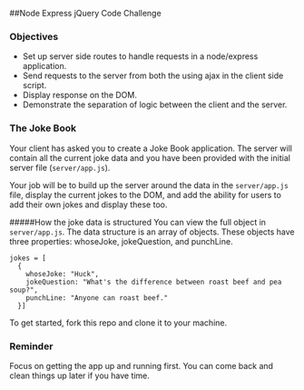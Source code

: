 ##Node Express jQuery Code Challenge

### Objectives
- Set up server side routes to handle requests in a node/express application.
- Send requests to the server from both the using ajax in the client side script.
- Display response on the DOM.
- Demonstrate the separation of logic between the client and the server.

### The Joke Book

Your client has asked you to create a Joke Book application. The server will contain all the current joke data and you have been provided with the initial server file (`server/app.js`).

Your job will be to build up the server around the data in the `server/app.js` file, display the current jokes to the DOM, and add the ability for users to add their own jokes and display these too.

#####How the joke data is structured
You can view the full object in `server/app.js`. The data structure is an array of objects. These objects have three properties: whoseJoke, jokeQuestion, and punchLine.

```
jokes = [
  {
    whoseJoke: "Huck",
    jokeQuestion: "What's the difference between roast beef and pea soup?",
    punchLine: "Anyone can roast beef."
  }]
```

To get started, fork this repo and clone it to your machine.

### Reminder

Focus on getting the app up and running first. You can come back and clean things up later if you have time.
